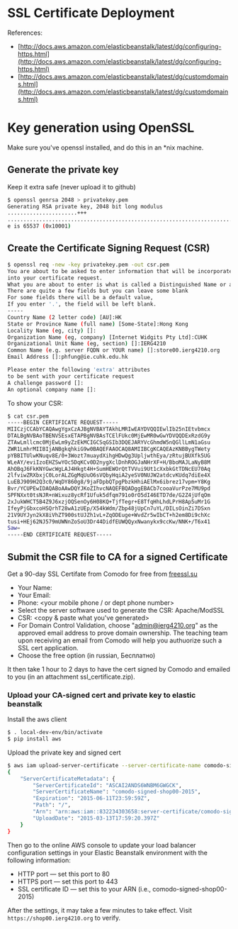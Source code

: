 # SSL Certificate Deployment
References:
- [http://docs.aws.amazon.com/elasticbeanstalk/latest/dg/configuring-https.html](http://docs.aws.amazon.com/elasticbeanstalk/latest/dg/configuring-https.html)
- [http://docs.aws.amazon.com/elasticbeanstalk/latest/dg/customdomains.html](http://docs.aws.amazon.com/elasticbeanstalk/latest/dg/customdomains.html)


# Key generation using OpenSSL
Make sure you've openssl installed, and do this in an *nix machine.

## Generate the private key
Keep it extra safe (never upload it to github)
```sh
$ openssl genrsa 2048 > privatekey.pem
Generating RSA private key, 2048 bit long modulus
......................+++
....................................................................................................................................+++
e is 65537 (0x10001)
```

## Create the Certificate Signing Request (CSR)
```sh
$ openssl req -new -key privatekey.pem -out csr.pem
You are about to be asked to enter information that will be incorporated
into your certificate request.
What you are about to enter is what is called a Distinguished Name or a DN.
There are quite a few fields but you can leave some blank
For some fields there will be a default value,
If you enter '.', the field will be left blank.
-----
Country Name (2 letter code) [AU]:HK
State or Province Name (full name) [Some-State]:Hong Kong
Locality Name (eg, city) []:
Organization Name (eg, company) [Internet Widgits Pty Ltd]:CUHK
Organizational Unit Name (eg, section) []:IERG4210
Common Name (e.g. server FQDN or YOUR name) []:store00.ierg4210.org    
Email Address []:phfung@ie.cuhk.edu.hk

Please enter the following 'extra' attributes
to be sent with your certificate request
A challenge password []:
An optional company name []:
```
To show your CSR:
```sh
$ cat csr.pem 
-----BEGIN CERTIFICATE REQUEST-----
MIICzjCCAbYCAQAwgYgxCzAJBgNVBAYTAkhLMRIwEAYDVQQIEwlIb25nIEtvbmcx
DTALBgNVBAoTBENVSEsxETAPBgNVBAsTCElFUkc0MjEwMR0wGwYDVQQDExRzdG9y
ZTAwLmllcmc0MjEwLm9yZzEkMCIGCSqGSIb3DQEJARYVcGhmdW5nQGllLmN1aGsu
ZWR1LmhrMIIBIjANBgkqhkiG9w0BAQEFAAOCAQ8AMIIBCgKCAQEAzKNBBygTWety
pYBBITUlwKNuqv8E/0+3Wozt7muaydXihgHDwQg3UpljwthEya/zRtujBUXfk5UG
WLeAY/eviIzoEHZSwYOc5DqKCv0D2nygXclDnhROGJaNHrXF+H/BboMAJLaNyB8M
AhOBqJ6FkKNYGwcWgLAJ4Hkgt4H+SumHEWOrQtTVVui9Ut1cXxbkGtTDNcEU70Aq
2lfviwZRXbxjC0LorALZGgMqUuO6sVQbyHqiA2yeSV0NUJW2atdcvKUdq7diEe4X
LuEBJ909H2Q3c0/WqDY860g8/9jaFDpbQTpgPbzkHhiAElMx6ibrez17vpm+Y8Kg
Bvr/YCUPEwIDAQABoAAwDQYJKoZIhvcNAQEFBQADggEBACb7cooaVurPze7MU9pd
SPFNXxt0tsNJR+nWixuz8ycRf1Ufuk5dfqm791o0rO5dI46ETD7de/G2Z4jUfqOm
2xJukWHCT5B4Z9J6xzjOQSenOy6H08KQ+TjfTegr+E8TfqHhLhdLPrH8Ap5uMr1G
IfeyPjGbxcoHSQrhT28wA1zUEp/X54kWdm/Zbp48jUpCn7uYL/DILsOinZi7DSxn
21V9UYJyn2kX8iVhZT900stUJZh1vL+ZqODEuge+WvdZr5wIbCT+h2em8Di9chXc
tusi+HEj62NJ579mUWNnZoSoU3Dr44DidfEUWQQyxNwanykx9ccKw/NNK+/T6x41
Saw=
-----END CERTIFICATE REQUEST-----
```

## Submit the CSR file to CA for a signed Certificate

Get a 90-day SSL Certifate from Comodo for free from [freessl.su](http://www.freessl.su/)
 - Your Name: <your name>
 - Your Email: <your own email address>
 - Phone: <your mobile phone / or dept phone number>
 - Select the server software used to generate the CSR: Apache/ModSSL
 - CSR: <copy & paste what you've generated>
 - For Domain Control Validation, choose "admin@ierg4210.org" as the approved email address to prove domain ownership. The teaching team upon receiving an email from Comodo will help you authuorize such a SSL cert application.
 - Choose the free option (in russian, Бесплатно)

It then take 1 hour to 2 days to have the cert signed by Comodo and emailed to you (in an attachment ssl_certificate.zip).

### Upload your CA-signed cert and private key to elastic beanstalk

Install the aws client
```sh
$ . local-dev-env/bin/activate
$ pip install aws
```

Upload the private key and signed cert
```sh
$ aws iam upload-server-certificate --server-certificate-name comodo-signed-shop00-2015 --certificate-body file://~/Downloads/ssl_certificate/store00_ierg4210_org.crt --private-key file://priv.pem --certificate-chain file://~/Downloads/ssl_certificate/store00_ierg4210_org.ca-bundle
{
    "ServerCertificateMetadata": {
        "ServerCertificateId": "ASCAI2ANDS6WNBM6GWGCK", 
        "ServerCertificateName": "comodo-signed-shop00-2015", 
        "Expiration": "2015-06-11T23:59:59Z", 
        "Path": "/", 
        "Arn": "arn:aws:iam::832234303658:server-certificate/comodo-signed-shop00-2015", 
        "UploadDate": "2015-03-13T17:59:20.397Z"
    }
}
```

Then go to the online AWS console to update your load balancer configuration settings in your Elastic Beanstalk environment with the following information:
- HTTP port — set this port to 80
- HTTPS port — set this port to 443
- SSL certificate ID — set this to your ARN (i.e., comodo-signed-shop00-2015)

After the settings, it may take a few minutes to take effect.
Visit `https://shop00.ierg4210.org` to verify.

